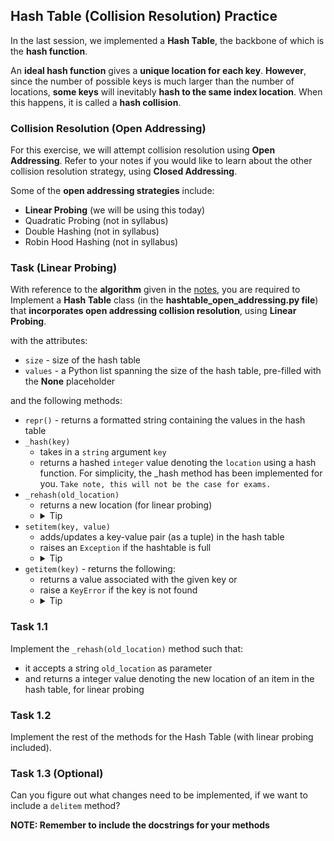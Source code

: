 ## Hash Table (Collision Resolution) Practice

In the last session, we implemented a **Hash Table**, the backbone of which is the **hash function**.

An **ideal hash function** gives a **unique location for each key**. **However**, since the number of possible keys is much larger than the number of locations, **some keys** will inevitably **hash to the same index location**. When this happens, it is called a **hash collision**.

### Collision Resolution (Open Addressing)
For this exercise, we will attempt collision resolution using **Open Addressing**. Refer to your notes if you would like to learn about the other collision resolution strategy, using **Closed Addressing**.

Some of the **open addressing strategies** include:
- **Linear Probing** (we will be using this today)
- Quadratic Probing (not in syllabus)
-  Double Hashing (not in syllabus)
-  Robin Hood Hashing (not in syllabus)

### Task (Linear Probing)
With reference to the **algorithm** given in the [notes](https://docs.google.com/document/d/18-ROQl3yrCsoCzIDRKCvKqx82IprpE5UoxTVyPfw8bo/edit?tab=t.0#heading=h.ue8zij3d9n9u), you are required to Implement a **Hash Table** class (in the **hashtable_open_addressing.py file**) that **incorporates open addressing collision resolution**, using **Linear Probing**.

with the attributes:  
- `size` - size of the hash table
- `values` - a Python list spanning the size of the hash table, pre-filled with the **None** placeholder

and the following methods:  
- `repr()` - returns a formatted string containing the values in the hash table
- `_hash(key)`
    - takes in a `string` argument `key`
    - returns a hashed `integer` value denoting the `location` using a hash function. For simplicity, the _hash method has been implemented for you. `Take note, this will not be the case for exams.`
- `_rehash(old_location)`
	-  returns a new location (for linear probing)
    - <details>
		<summary>Tip</summary>
		How do I implement rehash for linear probing?
		<ul>
		<li>Simply increment the old location to move to the next slot.
		<li>If you're at the end of the table, wrap around to the beginning.</li>
		</ul>
		</details>
- `setitem(key, value)`
    - adds/updates a key-value pair (as a tuple) in the hash table
    - raises an `Exception` if the hashtable is full
    - <details>
		<summary>Tip</summary>
		<ul>
		<li>Step 1: Hash the key to find the starting index</li>
		<li>Step 2: Remember the starting index to detect when we've looped back to the beginning</li>  
		<li>Step 3: Search (repeatedly) for an empty slot or a matching key to update</li>  
			<ul>
				<li>Step 4: If the current slot is empty, insert the new key-value pair as a tuple</li>
				<li>Step 5: If the current slot has a matching key, update its value</li>
				<li>Step 6: Move to the next index using rehashing</li>
				<li>Step 7: If we’ve gone full circle, the table is full. Raise an exception!</li>  
			</ul>
		</ul>
		</details>
- `getitem(key)` - returns the following:
    - returns a value associated with the given key or
    - raise a `KeyError` if the key is not found
    - <details>
		<summary>Tip</summary>
		<ul>
		<li>Step 1: Hash the key to find the starting index</li>
		<li>Step 2: Remember the starting index to detect when we've looped back to the beginning</li>  
		<li>Step 3: Search (repeatedly) for matching key (ie. Start Probing)</li>  
			<ul>
				<li>Step 4: If the current slot is empty, the key doesn’t exist (stop search)</li>
				<li>Step 5: Check if the key matches the current slot</li>
				<li>Step 6: Move to the next index using rehashing</li>
				<li>Step 7: Check if we’ve gone full circle and key wasn't found. Raise a KeyError exception!</li>  
			</ul>
		</ul>
		</details>

### Task 1.1
Implement the `_rehash(old_location)` method such that:
- it accepts a string `old_location` as parameter
- and returns a integer value denoting the new location of an item in the hash table, for linear probing

### Task 1.2
Implement the rest of the methods for the Hash Table (with linear probing included).

### Task 1.3 (Optional)
Can you figure out what changes need to be implemented, if we want to include a `delitem` method?


**NOTE: Remember to include the docstrings for your methods**
